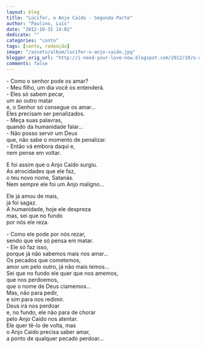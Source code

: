 ```yaml
---
layout: blog
title: "Lúcifer, o Anjo Caído - Segunda Parte"
author: "Paulino, Luís"
date: "2012-10-31 14:02"
dedicate: ""
categories: "conto"
tags: [conto, redenção]
image: "/assets/album/lucifer-o-anjo-caido.jpg"
blogger_orig_url: "http://i-need-your-love-now.blogspot.com/2012/10/o-anjo-caido-parte-2.html"
comments: false
---
```

\- Como o senhor pode os amar?\
\- Meu filho, um dia você os entenderá.\
\- Eles só sabem pecar,\
um ao outro matar\
e, o Senhor só consegue os amar...\
Eles precisam ser penalizados.\
\- Meça suas palavras,\
quando da humanidade falar...\
\- Não posso servir um Deus\
que, não sabe o momento de penalizar.\
\- Então vá embora daqui e,\
nem pense em voltar.

E foi assim que o Anjo Caído surgiu.\
As atrocidades que ele faz,\
o teu novo nome, Satanás.\
Nem sempre ele foi um Anjo maligno...

Ele já amou de mais,\
já foi sagaz.\
A humanidade, hoje ele despreza\
mas, sei que no fundo\
por nós ele reza.

\- Como ele pode por nós rezar,\
sendo que ele só pensa em matar.\
\- Ele só faz isso,\
porque já não sabemos mais nos amar...\
Os pecados que cometemos,\
amor um pelo outro, já não mais temos...\
Sei que no fundo ele quer que nos amemos,\
que nos perdoemos,\
que o nome de Deus clamemos...\
Mas, não para pedir,\
e sim para nos redimir.\
Deus irá nos perdoar\
e, no fundo, ele não para de chorar\
pelo Anjo Caído nos atentar.\
Ele quer tê-lo de volta, mas\
o Anjo Caído precisa saber amar,\
a ponto de qualquer pecado perdoar...
